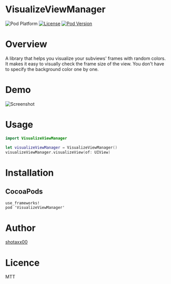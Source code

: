 # VisualizeViewManager

![Pod Platform](https://img.shields.io/cocoapods/p/VisualizeViewManager.svg?style=flat)
[![License](https://img.shields.io/badge/license-MIT-green)](./LICENSE)
[![Pod Version](https://img.shields.io/cocoapods/v/VisualizeViewManager.svg?style=flat)](http://cocoapods.org/pods/VisualizeViewManager)

# Overview

A library that helps you visualize your subviews' frames with random colors. It makes it easy to visually check the frame size of the view. You don't have to specify the background color one by one.

# Demo

![Screenshot](https://user-images.githubusercontent.com/58303571/121820599-cbd51200-ccce-11eb-90c3-214dae069ce8.png)

# Usage

```swift
import VisualizeViewManager

let visualizeViewManager = VisualizeViewManager()
visualizeViewManager.visualizeView(of: UIView)
```

# Installation

## CocoaPods

```
use_frameworks!
pod 'VisualizeViewManager'
```

# Author

[shotaxx00](https://github.com/shotaxx00)

# Licence

MTT
